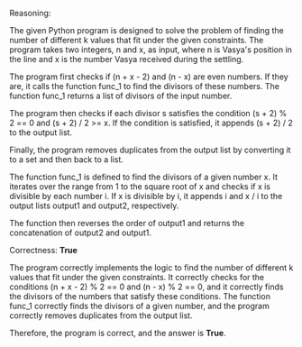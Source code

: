Reasoning:

The given Python program is designed to solve the problem of finding the number of different k values that fit under the given constraints. The program takes two integers, n and x, as input, where n is Vasya's position in the line and x is the number Vasya received during the settling.

The program first checks if (n + x - 2) and (n - x) are even numbers. If they are, it calls the function func_1 to find the divisors of these numbers. The function func_1 returns a list of divisors of the input number.

The program then checks if each divisor s satisfies the condition (s + 2) % 2 == 0 and (s + 2) / 2 >= x. If the condition is satisfied, it appends (s + 2) / 2 to the output list.

Finally, the program removes duplicates from the output list by converting it to a set and then back to a list.

The function func_1 is defined to find the divisors of a given number x. It iterates over the range from 1 to the square root of x and checks if x is divisible by each number i. If x is divisible by i, it appends i and x / i to the output lists output1 and output2, respectively.

The function then reverses the order of output1 and returns the concatenation of output2 and output1.

Correctness: **True**

The program correctly implements the logic to find the number of different k values that fit under the given constraints. It correctly checks for the conditions (n + x - 2) % 2 == 0 and (n - x) % 2 == 0, and it correctly finds the divisors of the numbers that satisfy these conditions. The function func_1 correctly finds the divisors of a given number, and the program correctly removes duplicates from the output list.

Therefore, the program is correct, and the answer is **True**.